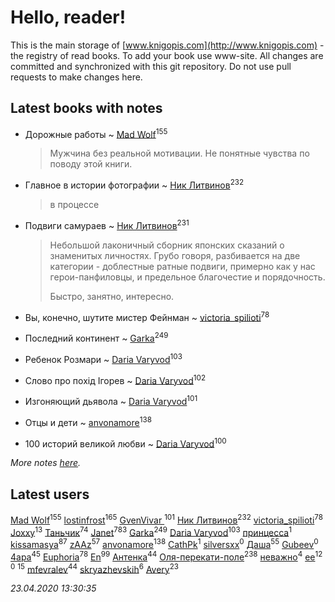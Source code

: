 # Hello, reader!
This is the main storage of [www.knigopis.com](http://www.knigopis.com) - the registry of read books.
To add your book use www-site. All changes are committed and synchronized with this git repository.
Do not use pull requests to make changes here.


## Latest books with notes
* Дорожные работы ~ [Mad Wolf](users/947/94738840-vkontakte)<sup>155</sup>
    > Мужчина без реальной мотивации. Не понятные чувства по поводу этой книги.

* Главное в истории фотографии ~ [Ник Литвинов](users/241/241974816-vkontakte)<sup>232</sup>
    > в процессе

* Подвиги самураев ~ [Ник Литвинов](users/241/241974816-vkontakte)<sup>231</sup>
    > Небольшой лаконичный сборник японских сказаний о знаменитых личностях. Грубо говоря, разбивается на две категории - доблестные ратные подвиги, примерно как у нас герои-панфиловцы, и предельное благочестие и порядочность.
    > 
    > Быстро, занятно, интересно.

* Вы, конечно, шутите мистер Фейнман ~ [victoria_spilioti](users/219/219259003-vkontakte)<sup>78</sup>

* Последний континент ~ [Garka](users/115/115753719718250012620-google)<sup>249</sup>

* Ребенок Розмари ~ [Daria Varyvod](users/829/829893410524253-facebook)<sup>103</sup>

* Слово про похід Ігорев ~ [Daria Varyvod](users/829/829893410524253-facebook)<sup>102</sup>

* Изгоняющий дьявола ~ [Daria Varyvod](users/829/829893410524253-facebook)<sup>101</sup>

* Отцы и дети ~ [anvonamore](users/595/5957175-vkontakte)<sup>138</sup>

* 100 историй великой любви ~ [Daria Varyvod](users/829/829893410524253-facebook)<sup>100</sup>


_More notes [here](latest_books_with_notes.md)._


## Latest users
[Mad Wolf](users/947/94738840-vkontakte)<sup>155</sup> 
[lostinfrost](users/217/217891524-vkontakte)<sup>165</sup> 
[GvenVivar ](users/158/158266434925901-facebook)<sup>101</sup> 
[Ник Литвинов](users/241/241974816-vkontakte)<sup>232</sup> 
[victoria_spilioti](users/219/219259003-vkontakte)<sup>78</sup> 
[Joxxy](users/109/109128632962928278575-google)<sup>13</sup> 
[Таньчик](users/209/2096581563762610-facebook)<sup>74</sup> 
[Janet](users/108/108113656204404967440-google)<sup>783</sup> 
[Garka](users/115/115753719718250012620-google)<sup>249</sup> 
[Daria Varyvod](users/829/829893410524253-facebook)<sup>103</sup> 
[принцесса](users/436/436535019-vkontakte)<sup>1</sup> 
[kissamasya](users/684/68439978-vkontakte)<sup>87</sup> 
[zAAz](users/202/202248233-vkontakte)<sup>57</sup> 
[anvonamore](users/595/5957175-vkontakte)<sup>138</sup> 
[CathPk](users/236/236585396-vkontakte)<sup>1</sup> 
[silversxx](users/102/102982049492599061441-google)<sup>0</sup> 
[Даша](users/334/334696193054530347-mailru)<sup>55</sup> 
[Gubeev](users/110/110362044313753603797-google)<sup>0</sup> 
[4apa](users/117/117392596378069249667-google)<sup>45</sup> 
[Euphoria](users/106/106304994652616315178-google)<sup>78</sup> 
[En](users/333/333646551-vkontakte)<sup>99</sup> 
[Антенка](users/118/118158645037334943900-google)<sup>44</sup> 
[Оля-перекати-поле](users/108/10848515355906827860-mailru)<sup>238</sup> 
[неважно](users/145/145522558-vkontakte)<sup>4</sup> 
[ee](users/219/2195256973544755662-mailru)<sup>12</sup> 
[](users/106/1067243422-yandex)<sup>0</sup> 
[](users/153/1537586159620888-facebook)<sup>15</sup> 
[mfevralev](users/140/140966150-vkontakte)<sup>44</sup> 
[skryazhevskih](users/383/383165880-vkontakte)<sup>6</sup> 
[Avery](users/567/56734832-yandex)<sup>23</sup> 


_23.04.2020 13:30:35_
